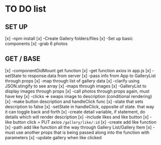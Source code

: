 # TO DO list


## SET UP
[x] -npm install
[x] -Create Gallery folders/files
[x] -Set up basic components
[x] -grab 6 photos

## GET / BASE
[x] -componentDidMount get function
[x] -get function axios in app.js
    [x] -setState to response.data from server
[x] -pass info from App to GalleryList through props
[x] -map through list of gallery data
    [x] -clarify using JSON.stingify to see array
    [x] -maps through images
[x] -GalleryList to display images through props
    [x] -call photos through props again, must have key
[x] -clicks => swaps image to description (conditional rendering)
    [x] -make button description and handleClick func
    [x] -state that sets description to false
    [x] -setState in handleClick, opposite of state. that way it can toggle back and forth
    [x] -create detail variable, if statement, do details which will render description
[x] -include likes and like button
[x] -like button click = PUT axios `/gallery/like/:id`
    [x] -create add like function
    [x] -path add like function all the way through Gallery List/Gallery Item
    [x] -must use another props that is being passed along into the function with parameters
[x] -update gallery when like clicked